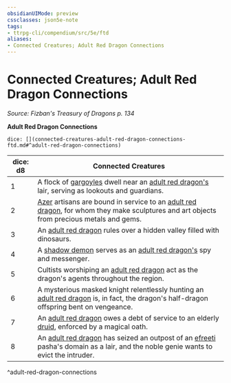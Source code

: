 ```yaml
---
obsidianUIMode: preview
cssclasses: json5e-note
tags:
- ttrpg-cli/compendium/src/5e/ftd
aliases:
- Connected Creatures; Adult Red Dragon Connections
---
```

# Connected Creatures; Adult Red Dragon Connections
*Source: Fizban's Treasury of Dragons p. 134* 

**Adult Red Dragon Connections**

`dice: [](connected-creatures-adult-red-dragon-connections-ftd.md#^adult-red-dragon-connections)`

| dice: d8 | Connected Creatures |
|----------|---------------------|
| 1 | A flock of [gargoyles](Інструменти%20ДМ/CLI/bestiary/elemental/gargoyle-xmm.md) dwell near an [adult red dragon's](Інструменти%20ДМ/CLI/bestiary/dragon/adult-red-dragon-xmm.md) lair, serving as lookouts and guardians. |
| 2 | [Azer](Інструменти%20ДМ/CLI/bestiary/elemental/azer-sentinel-xmm.md) artisans are bound in service to an [adult red dragon](Інструменти%20ДМ/CLI/bestiary/dragon/adult-red-dragon-xmm.md), for whom they make sculptures and art objects from precious metals and gems. |
| 3 | An [adult red dragon](Інструменти%20ДМ/CLI/bestiary/dragon/adult-red-dragon-xmm.md) rules over a hidden valley filled with dinosaurs. |
| 4 | A [shadow demon](Інструменти%20ДМ/CLI/bestiary/fiend/shadow-demon-xmm.md) serves as an [adult red dragon's](Інструменти%20ДМ/CLI/bestiary/dragon/adult-red-dragon-xmm.md) spy and messenger. |
| 5 | Cultists worshiping an [adult red dragon](Інструменти%20ДМ/CLI/bestiary/dragon/adult-red-dragon-xmm.md) act as the dragon's agents throughout the region. |
| 6 | A mysterious masked knight relentlessly hunting an [adult red dragon](Інструменти%20ДМ/CLI/bestiary/dragon/adult-red-dragon-xmm.md) is, in fact, the dragon's half-dragon offspring bent on vengeance. |
| 7 | An [adult red dragon](Інструменти%20ДМ/CLI/bestiary/dragon/adult-red-dragon-xmm.md) owes a debt of service to an elderly [druid](Інструменти%20ДМ/CLI/bestiary/humanoid/druid-xmm.md), enforced by a magical oath. |
| 8 | An [adult red dragon](Інструменти%20ДМ/CLI/bestiary/dragon/adult-red-dragon-xmm.md) has seized an outpost of an [efreeti](Інструменти%20ДМ/CLI/bestiary/elemental/efreeti-xmm.md) pasha's domain as a lair, and the noble genie wants to evict the intruder. |
^adult-red-dragon-connections